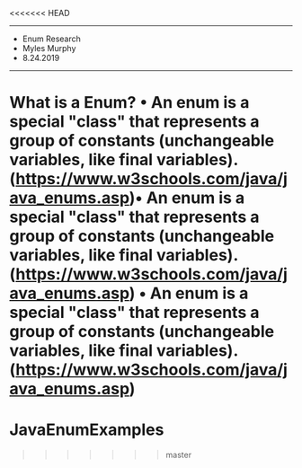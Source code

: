 <<<<<<< HEAD
***************************************************************
* Enum Research
* Myles Murphy
* 8.24.2019
**************************************************************

What is a Enum?
• An enum is a special "class" that represents a group of constants (unchangeable variables, like final variables). (https://www.w3schools.com/java/java_enums.asp)• An enum is a special "class" that represents a group of constants (unchangeable variables, like final variables). (https://www.w3schools.com/java/java_enums.asp)
• An enum is a special "class" that represents a group of constants (unchangeable variables, like final variables). (https://www.w3schools.com/java/java_enums.asp)
=======
# JavaEnumExamples
>>>>>>> master
